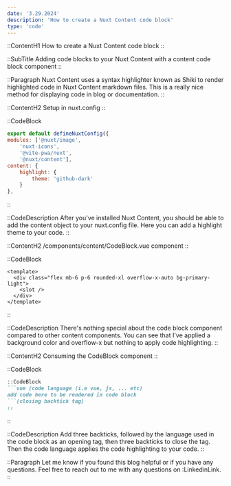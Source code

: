 ```yaml
---
date: '3.29.2024'
description: 'How to create a Nuxt Content code block'
type: 'code'
---
```


::ContentH1
How to create a Nuxt Content code block
::

::SubTitle
Adding code blocks to your Nuxt Content with a content code block component
::

::Paragraph
Nuxt Content uses a syntax highlighter known as Shiki to render highlighted code in Nuxt Content markdown files.
This is a really nice method for displaying code in blog or documentation.
::

::ContentH2
Setup in nuxt.config
::

::CodeBlock
```js
export default defineNuxtConfig({
modules: ['@nuxt/image', 
    'nuxt-icons',
    '@vite-pwa/nuxt',
    '@nuxt/content'],
content: {
    highlight: {
        theme: 'github-dark'
    }
},
```
::

::CodeDescription
After you've installed Nuxt Content, you should be able to add the content object to your nuxt.config file.
Here you can add a highlight theme to your code.
::

::ContentH2
/components/content/CodeBlock.vue component
::

::CodeBlock
```vue
<template>
  <div class="flex mb-6 p-6 rounded-xl overflow-x-auto bg-primary-light">
    <slot />
  </div>
</template>
```
::

::CodeDescription
There's nothing special about the code block component compared to other content components.
You can see that I've applied a background color and overflow-x but nothing to apply code highlighting.
::

::ContentH2
Consuming the CodeBlock component
::

::CodeBlock
```markdown
::CodeBlock
```vue (code language (i.e vue, js, ... etc)
add code here to be rendered in code block
```(closing backtick tag)
::
```
::

::CodeDescription
Add three backticks, followed by the language used in the code block as an opening tag, then three backticks to close the tag.
Then the code language applies the code highlighting to your code.
::


::Paragraph
Let me know if you found this blog helpful or if you have any questions.  Feel free to reach out to me with any questions on :LinkedinLink.
::



